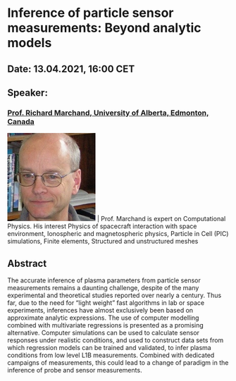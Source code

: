 # Inference of particle sensor measurements: Beyond analytic models

## Date: 13.04.2021, 16:00 CET

## Speaker: 
### [Prof. Richard Marchand, University of Alberta, Edmonton, Canada](https://sites.ualberta.ca/~rmarchan/) 

![richard-marchand](assets/images/richard-marchand.jpeg?s=50) | Prof. Marchand is expert on Computational Physics. His interest Physics of spacecraft interaction with space environment, Ionospheric and magnetospheric physics, Particle in Cell (PIC) simulations, Finite elements, Structured and unstructured meshes

## Abstract
The accurate inference of plasma parameters from particle sensor measurements remains a daunting
challenge, despite of the many experimental and theoretical studies reported over nearly a century.
Thus far, due to the need for “light weight” fast algorithms in lab or space experiments, inferences have
almost exclusively been based on approximate analytic expressions. The use of computer modelling
combined with multivariate regressions is presented as a promising alternative. Computer simulations
can be used to calculate sensor responses under realistic conditions, and used to construct data sets
from which regression models can be trained and validated, to infer plasma conditions from low level
L1B measurements. Combined with dedicated campaigns of measurements, this could lead to a change
of paradigm in the inference of probe and sensor measurements.

